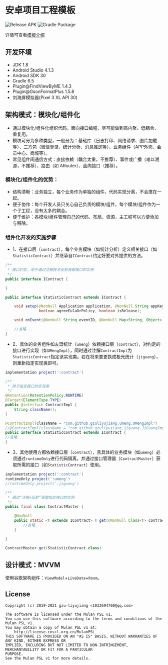 # 安卓项目工程模板

![Release APK](https://github.com/gzu-liyujiang/AliyunGradleConfig/workflows/Release%20APK/badge.svg)
![Gradle Package](https://github.com/gzu-liyujiang/AliyunGradleConfig/workflows/Gradle%20Package/badge.svg)

详情可查看[模板介绍](https://gzu-liyujiang.github.io/AliyunGradleConfig)

## 开发环境

- JDK 1.8
- Android Studio 4.1.3
- Android SDK 30
- Gradle 6.5
- Plugin@FindViewByME 1.4.3
- Plugin@GsonFormatPlus 1.5.8
- 刘海屏模拟器(Pixel 3 XL API 30)

## 架构模式：模块化/组件化

- 通过模块化/组件化组织代码，面向接口编程，尽可能做到高内聚、低耦合、重复用。
- 模块可分为多种类型，一般分为：基础库（日志打印、网络请求、图片加载等）、三方包（微信登录、统计分析、消息推送等）、业务组件（APP外壳、会员中心、商城等）。
- 常见组件间通信方式：直接依赖（耦合太重，不推荐）、事件或广播（难以溯源，不推荐）、路由（如 ARouter）、面向接口（推荐）。

### 模块化/组件化的优势：

- 结构清晰：业务独立，每个业务作为单独的组件，代码实现分离，不会搅在一起。
- 便于协作：每个开发人员只关心自己负责的模块/组件，每个模块/组件作为一个子工程，没有太多的耦合。
- 便于维护：各模块/组件管理自己的代码、布局、资源，主工程可以方便添加与移除。


### 组件化开发的实施步骤

- 1、在接口层（`contract`），每个业务模块（如统计分析）定义相关接口（如`StatisticContract`）并继承自`IContract`约定好要对外提供的方法。

```java
/**
 * 接口约定，用于通过注解技术反射获取接口的实例
 */
public interface IContract {

}
```
```java
public interface StatisticContract extends IContract {

    void setup(@NonNull Application application, @NonNull String appKey, @NonNull String channel,
               boolean agreeEulaOrPolicy, boolean isRelease);

    void onEvent(@NonNull String eventID, @NonNull Map<String, Object> map);

    //省略...
}
```

- 2、具体的业务组件如友盟统计（`umeng`）依赖接口层（`contract`），对约定的接口进行实现（如`UMengImpl`），同时通过注解`ContractImpl`为`StatisticContract`指定该实现类。若在将来要更换成极光统计（`jiguang`），则重新指定实现类即可。

```groovy
implementation project(':contract')
```
```java
/**
 * 用于指定接口的实现类
 */
@Retention(RetentionPolicy.RUNTIME)
@Target(ElementType.TYPE)
public @interface ContractImpl {
    String className();
}
```
```java
@ContractImpl(className = "com.github.gzuliyujiang.umeng.UMengImpl")
//@ContractImpl(className = "com.github.gzuliyujiang.jiguang.JiGuangImpl")
public interface StatisticContract extends IContract {
//省略...
}
```

- 3、其他使用方都依赖接口层（`contract`），且具体的业务模块（如`umeng`）必须通过`runtimeOnly`进行代码隔离，并通过接口管理器（`ContractMaster`）获取所需的接口（如`StatisticContract`）使用。

```groovy
implementation project(':contract')
runtimeOnly project(':umeng')
//runtimeOnly project(':jiguang')
```
```java
/**
 * 通过“注解+反射”获取指定接口的实例
 */
public final class ContractMaster {

    @NonNull
    public static <T extends IContract> T get(@NonNull Class<T> contract) {
        //省略...
    }

}
```
```groovy
ContractMaster.get(StatisticContract.class)
```

## 设计模式：MVVM

使用谷歌架构组件：`ViewModel`+`LiveData`+`Room`。

## License

```text
Copyright (c) 2019-2021 gzu-liyujiang <1032694760@qq.com>

The software is licensed under the Mulan PSL v1.
You can use this software according to the terms and conditions of the Mulan PSL v1.
You may obtain a copy of Mulan PSL v1 at:
    http://license.coscl.org.cn/MulanPSL
THIS SOFTWARE IS PROVIDED ON AN "AS IS" BASIS, WITHOUT WARRANTIES OF ANY KIND, EITHER EXPRESS OR
IMPLIED, INCLUDING BUT NOT LIMITED TO NON-INFRINGEMENT, MERCHANTABILITY OR FIT FOR A PARTICULAR
PURPOSE.
See the Mulan PSL v1 for more details.
```
